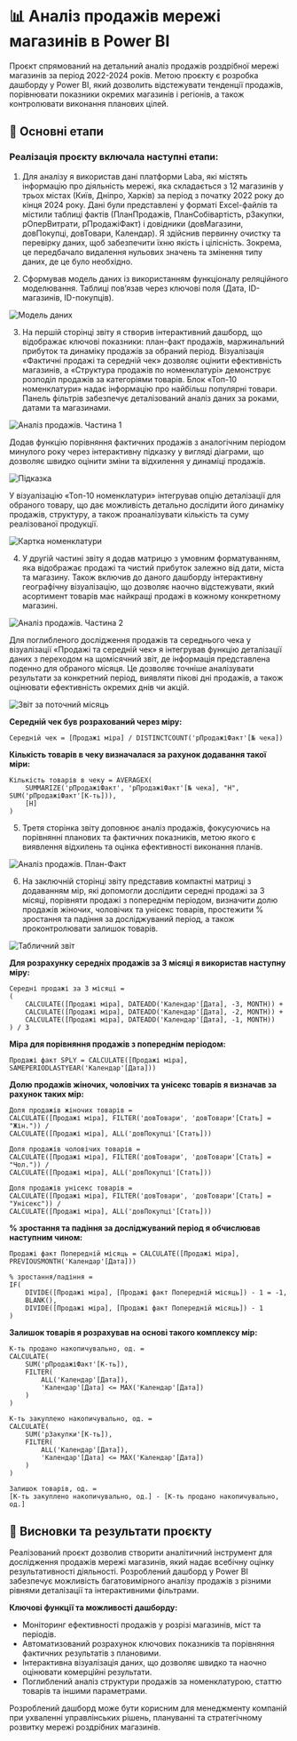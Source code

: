 # 📊 Аналіз продажів мережі магазинів в Power BI
Проєкт спрямований на детальний аналіз продажів роздрібної мережі магазинів за період 2022-2024 років. Метою проєкту є розробка дашборду у Power BI, який дозволить відстежувати тенденції продажів, порівнювати показники окремих магазинів і регіонів, а також контролювати виконання планових цілей.
## 📌 Основні етапи
### Реалізація проєкту включала наступні етапи:
1. Для аналізу я використав дані платформи Laba, які містять інформацію про діяльність мережі, яка складається з 12 магазинів у трьох містах (Київ, Дніпро, Харків) за період з початку 2022 року до кінця 2024 року. Дані були представлені у форматі Excel-файлів та містили таблиці фактів (ПланПродажів, ПланСобівартість, рЗакупки, рОперВитрати, рПродажіФакт) і довідники (довМагазини, довПокупці, довТовари, Календар). Я здійснив первинну очистку та перевірку даних, щоб забезпечити їхню якість і цілісність. Зокрема, це передбачало видалення нульових значень та змінення типу даних, де це було необхідно.

2. Сформував модель даних із використанням функціоналу реляційного моделювання. Таблиці пов’язав через ключові поля (Дата, ID-магазинів, ID-покупців).

![Модель даних](Images/Модель%20даних.png)

3. На першій сторінці звіту я створив інтерактивний дашборд, що відображає ключові показники: план-факт продажів, маржинальний прибуток та динаміку продажів за обраний період. Візуалізація «Фактичні продажі та середній чек» дозволяє оцінити ефективність магазинів, а «Структура продажів по номенклатурі» демонструє розподіл продажів за категоріями товарів. Блок «Топ-10 номенклатури» надає інформацію про найбільш популярні товари. Панель фільтрів забезпечує деталізований аналіз даних за роками, датами та магазинами.

![Аналіз продажів. Частина 1](Images/Аналіз%20продажів.%20Частина%201.png)

Додав функцію порівняння фактичних продажів з аналогічним періодом минулого року через інтерактивну підказку у вигляді діаграми, що дозволяє швидко оцінити зміни та відхилення у динаміці продажів.

![Підказка](Images/Підказка.png)

У візуалізацію «Топ-10 номенклатури» інтегрував опцію деталізації для обраного товару, що дає можливість детально дослідити його динаміку продажів, структуру, а також проаналізувати кількість та суму реалізованої продукції.

![Картка номенклатури](Images/Картка%20номенклатури.png)

4. У другій частині звіту я додав матрицю з умовним форматуванням, яка відображає продажі та чистий прибуток залежно від дати, міста та магазину. Також включив до даного дашборду інтерактивну географічну візуалізацію, що дозволяє наочно відстежувати, який асортимент товарів має найкращі продажі в кожному конкретному магазині.

![Аналіз продажів. Частина 2](Images/Аналіз%20продажів.%20Частина%202.png)

Для поглибленого дослідження продажів та середнього чека у візуалізації «Продажі та середній чек» я інтегрував функцію деталізації даних з переходом на щомісячний звіт, де інформація представлена поденно для обраного місяця. Це дозволяє точніше аналізувати результати за конкретний період, виявляти пікові дні продажів, а також оцінювати ефективність окремих днів чи акцій.

![Звіт за поточний місяць](Images/Звіт%20за%20поточний%20місяць.png)

**Середній чек був розрахований через міру:**
```DAX
Середній чек = [Продажі міра] / DISTINCTCOUNT('рПродажіФакт'[№ чека])
```

**Кількість товарів в чеку визначалася за рахунок додавання такої міри:**
```DAX
Кількість товарів в чеку = AVERAGEX(
    SUMMARIZE('рПродажіФакт', 'рПродажіФакт'[№ чека], "Н", SUM('рПродажіФакт'[К-ть])),
    [Н]
)
```

5. Третя сторінка звіту доповнює аналіз продажів, фокусуючись на порівнянні планових та фактичних показників, метою якого є виявлення відхилень та оцінка ефективності виконання планів.

![Аналіз продажів. План-Факт](Images/Аналіз%20продажів.%20План-Факт.png)

6. На заключній сторінці звіту представив компактні матриці з додаванням мір, які допомогли дослідити середні продажі за 3 місяці, порівняти продажі з попереднім періодом, визначити долю продажів жіночих, чоловічих та унісекс товарів, простежити % зростання та падіння за досліджуваний період, а також проконтролювати залишок товарів.

![Табличний звіт](Images/Табличний%20звіт.png)

**Для розрахунку середніх продажів за 3 місяці я використав наступну міру:**
```DAX
Середні продажі за 3 місяці = 
(
    CALCULATE([Продажі міра], DATEADD('Календар'[Дата], -3, MONTH)) +
    CALCULATE([Продажі міра], DATEADD('Календар'[Дата], -2, MONTH)) +
    CALCULATE([Продажі міра], DATEADD('Календар'[Дата], -1, MONTH))
) / 3
```

**Міра для порівняння продажів з попереднім періодом:**
```DAX
Продажі факт SPLY = CALCULATE([Продажі міра], SAMEPERIODLASTYEAR('Календар'[Дата]))
```

**Долю продажів жіночих, чоловічих та унісекс товарів я визначав за рахунок таких мір:**
```DAX
Доля продажів жіночих товарів = 
CALCULATE([Продажі міра], FILTER('довТовари', 'довТовари'[Стать] = "Жін.")) / 
CALCULATE([Продажі міра], ALL('довПокупці'[Стать]))
```

```DAX
Доля продажів чоловічих товарів = 
CALCULATE([Продажі міра], FILTER('довТовари', 'довТовари'[Стать] = "Чол.")) / 
CALCULATE([Продажі міра], ALL('довПокупці'[Стать]))
```

```DAX
Доля продажів унісекс товарів = 
CALCULATE([Продажі міра], FILTER('довТовари', 'довТовари'[Стать] = "Унісекс")) / 
CALCULATE([Продажі міра], ALL('довПокупці'[Стать]))
```

**% зростання та падіння за досліджуваний період я обчислював наступним чином:**
```DAX
Продажі факт Попередній місяць = CALCULATE([Продажі міра], PREVIOUSMONTH('Календар'[Дата]))
```

```DAX
% зростання/падіння = 
IF(
    DIVIDE([Продажі міра], [Продажі факт Попередній місяць]) - 1 = -1, 
    BLANK(), 
    DIVIDE([Продажі міра], [Продажі факт Попередній місяць]) - 1
)
```

**Залишок товарів я розрахував на основі такого комплексу мір:**
```DAX
К-ть продано накопичувально, од. = 
CALCULATE(
    SUM('рПродажіФакт'[К-ть]), 
    FILTER(
        ALL('Календар'[Дата]), 
        'Календар'[Дата] <= MAX('Календар'[Дата])
    )
)
```

```DAX
К-ть закуплено накопичувально, од. = 
CALCULATE(
    SUM('рЗакупки'[К-ть]), 
    FILTER(
        ALL('Календар'[Дата]), 
        'Календар'[Дата] <= MAX('Календар'[Дата])
    )
)
```

```DAX
Залишок товарів, од. = 
[К-ть закуплено накопичувально, од.] - [К-ть продано накопичувально, од.]
```

## 📝 Висновки та результати проєкту

Реалізований проєкт дозволив створити аналітичний інструмент для дослідження продажів мережі магазинів, який надає всебічну оцінку результативності діяльності. Розроблений дашборд у Power BI забезпечує можливість багатовимірного аналізу продажів з різними рівнями деталізації та інтерактивними фільтрами.

**Ключові функції та можливості дашборду:**

- Моніторинг ефективності продажів у розрізі магазинів, міст та періодів.
- Автоматизований розрахунок ключових показників та порівняння фактичних результатів з плановими.
- Інтерактивна візуалізація даних, що дозволяє швидко та наочно оцінювати комерційні результати.
- Поглиблений аналіз структури продажів за номенклатурою, статтю товарів та іншими параметрами.

Розроблений дашборд може бути корисним для менеджменту компаній при ухваленні управлінських рішень, плануванні та стратегічному розвитку мережі роздрібних магазинів.

